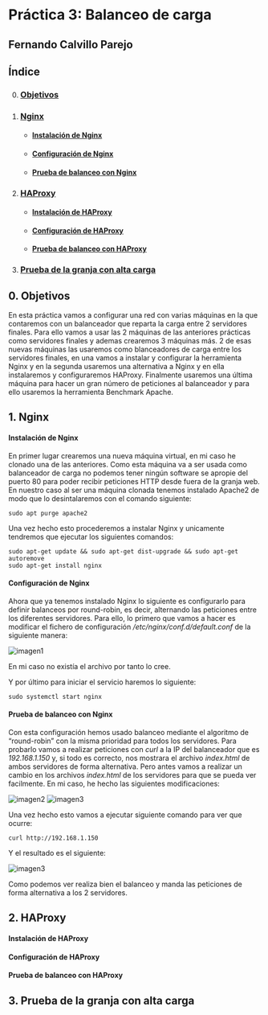 # Práctica 3: Balanceo de carga
## Fernando Calvillo Parejo

## Índice

0. ### [Objetivos](#0)
1. ### [Nginx](#1)
    + #### [Instalación de Nginx](#11)
    + #### [Configuración de Nginx](#12)
    + #### [Prueba de balanceo con Nginx](#13)
2. ### [HAProxy](#2)
    + #### [Instalación de HAProxy](#21)
    + #### [Configuración de HAProxy](#22)
    + #### [Prueba de balanceo con HAProxy](#23)
3. ### [Prueba de la granja con alta carga](#3)



<div id='0' />

## 0. Objetivos

En esta práctica vamos a configurar una red con varias máquinas en la que contaremos con un balanceador que reparta la carga entre 2 servidores finales. Para ello vamos a usar las 2 máquinas de las anteriores prácticas como servidores finales y ademas crearemos 3 máquinas más. 2 de esas nuevas máquinas las usaremos como blanceadores de carga entre los servidores finales, en una vamos a instalar y configurar la herramienta Nginx y en la segunda usaremos una alternativa a Nginx y en ella instalaremos y configuraremos HAProxy. Finalmente usaremos una última máquina para hacer un gran número de peticiones al balanceador y para ello usaremos la herramienta Benchmark Apache.

<div id='1' />

## 1. Nginx

<div id='11' />

 #### Instalación de Nginx
 
 En primer lugar crearemos una nueva máquina virtual, en mi caso he clonado una de las anteriores. Como esta máquina va a ser usada como balanceador de carga no podemos tener ningún software se apropie del puerto 80 para poder recibir peticiones HTTP desde fuera de la granja web. En nuestro caso al ser una máquina clonada tenemos instalado Apache2 de modo que lo desintalaremos con el comando siguiente:                        
       
    sudo apt purge apache2
Una vez hecho esto procederemos a instalar Nginx y unicamente tendremos que ejecutar los siguientes comandos:

    sudo apt-get update && sudo apt-get dist-upgrade && sudo apt-get autoremove
    sudo apt-get install nginx

<div id='12' />

 #### Configuración de Nginx
 
 Ahora que ya tenemos instalado Nginx lo siguiente es configurarlo para definir balanceos por round-robin, es decir, alternando las peticiones entre los diferentes servidores. Para ello, lo primero que vamos a hacer es modificar el fichero de
configuración */etc/nginx/conf.d/default.conf* de la siguiente manera:

![imagen1](https://github.com/FernandoCP/SWAP/blob/master/Práctica3/imagenes/nginxdefaultconf.png)

En mi caso no existía el archivo por tanto lo cree.

Y por último para iniciar el servicio haremos lo siguiente:

    sudo systemctl start nginx

 <div id='13' />
 
 #### Prueba de balanceo con Nginx
 
Con esta configuración hemos usado balanceo mediante el algoritmo de “round-robin” con la misma prioridad para todos los servidores. Para probarlo vamos a realizar peticiones con *curl* a la IP del balanceador que es *192.168.1.150* y, si todo es correcto, nos mostrara el archivo *index.html* de ambos servidores de forma alternativa. 
Pero antes vamos a realizar un cambio en los archivos *index.html* de los servidores para que se pueda ver facilmente. En mi caso, he hecho las siguientes modificaciones: 

![imagen2](https://github.com/FernandoCP/SWAP/blob/master/Práctica3/imagenes/IndexSWAP1.png)
![imagen3](https://github.com/FernandoCP/SWAP/blob/master/Práctica3/imagenes/indexSWAP2.png)

Una vez hecho esto vamos a ejecutar siguiente comando para ver que ocurre:

    curl http://192.168.1.150
Y el resultado es el siguiente:

![imagen3](https://github.com/FernandoCP/SWAP/blob/master/Práctica3/imagenes/BalanceoNGINX.png)

Como podemos ver realiza bien el balanceo y manda las peticiones de forma alternativa a los 2 servidores.
<div id='2' />

## 2. HAProxy

<div id='21' />

 #### Instalación de HAProxy
 
 <div id='22' />

 #### Configuración de HAProxy
 
 <div id='23' />
 
 #### Prueba de balanceo con HAProxy


<div id='3' />

## 3. Prueba de la granja con alta carga


